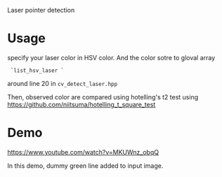Laser pointer detection

# Usage

specify your laser color in HSV color.
And the color sotre to gloval array  

     `list_hsv_laser `

around line 20 in  `cv_detect_laser.hpp `

Then, observed color are compared using   hotelling's t2 test using https://github.com/niitsuma/hotelling_t_square_test

# Demo

https://www.youtube.com/watch?v=MKUWnz_obqQ

In this demo, dummy green line added to input image.

